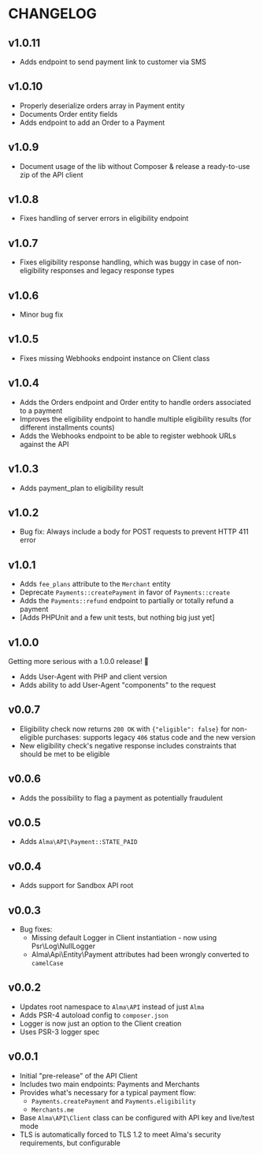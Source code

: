 CHANGELOG
=========

v1.0.11
-------

* Adds endpoint to send payment link to customer via SMS


v1.0.10
-------

* Properly deserialize orders array in Payment entity
* Documents Order entity fields
* Adds endpoint to add an Order to a Payment

v1.0.9
------

* Document usage of the lib without Composer & release a ready-to-use zip of the API client

v1.0.8
------

* Fixes handling of server errors in eligibility endpoint

v1.0.7
------

* Fixes eligibility response handling, which was buggy in case of non-eligibility responses and legacy response types


v1.0.6
------

* Minor bug fix


v1.0.5
------

* Fixes missing Webhooks endpoint instance on Client class

v1.0.4
------

* Adds the Orders endpoint and Order entity to handle orders associated to a payment
* Improves the eligibility endpoint to handle multiple eligibility results (for different installments counts)
* Adds the Webhooks endpoint to be able to register webhook URLs against the API

v1.0.3
------

* Adds payment_plan to eligibility result

v1.0.2
------

* Bug fix: Always include a body for POST requests to prevent HTTP 411 error

v1.0.1
------

* Adds `fee_plans` attribute to the `Merchant` entity
* Deprecate `Payments::createPayment` in favor of `Payments::create`
* Adds the `Payments::refund` endpoint to partially or totally refund a payment
* [Adds PHPUnit and a few unit tests, but nothing big just yet]

v1.0.0
------

Getting more serious with a 1.0.0 release! 🎉

* Adds User-Agent with PHP and client version
* Adds ability to add User-Agent "components" to the request

v0.0.7
-------

* Eligibility check now returns `200 OK` with `{"eligible": false}` for non-eligible purchases:
    supports legacy `406` status code and the new version
* New eligibility check's negative response includes constraints that should be met to be eligible


v0.0.6
-------

* Adds the possibility to flag a payment as potentially fraudulent

v0.0.5
------

* Adds `Alma\API\Payment::STATE_PAID`


v0.0.4
------

* Adds support for Sandbox API root


v0.0.3
------

* Bug fixes:
    * Missing default Logger in Client instantiation - now using Psr\Log\NullLogger
    * Alma\Api\Entity\Payment attributes had been wrongly converted to `camelCase`

v0.0.2
------

* Updates root namespace to `Alma\API` instead of just `Alma`
* Adds PSR-4 autoload config to `composer.json`
* Logger is now just an option to the Client creation
* Uses PSR-3 logger spec

v0.0.1
------

* Initial "pre-release" of the API Client
* Includes two main endpoints: Payments and Merchants
* Provides what's necessary for a typical payment flow:
    * `Payments.createPayment` and `Payments.eligibility`
    * `Merchants.me`
* Base `Alma\API\Client` class can be configured with API key and live/test mode
* TLS is automatically forced to TLS 1.2 to meet Alma's security requirements, but configurable
